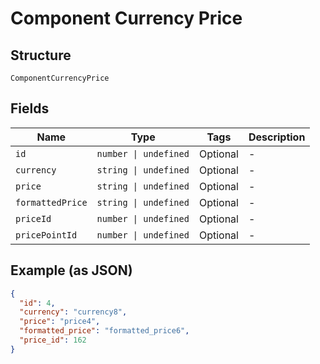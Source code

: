 
# Component Currency Price

## Structure

`ComponentCurrencyPrice`

## Fields

| Name | Type | Tags | Description |
|  --- | --- | --- | --- |
| `id` | `number \| undefined` | Optional | - |
| `currency` | `string \| undefined` | Optional | - |
| `price` | `string \| undefined` | Optional | - |
| `formattedPrice` | `string \| undefined` | Optional | - |
| `priceId` | `number \| undefined` | Optional | - |
| `pricePointId` | `number \| undefined` | Optional | - |

## Example (as JSON)

```json
{
  "id": 4,
  "currency": "currency8",
  "price": "price4",
  "formatted_price": "formatted_price6",
  "price_id": 162
}
```

